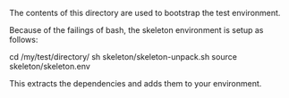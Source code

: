 The contents of this directory are used to bootstrap the test environment.

Because of the failings of bash, the skeleton environment is setup as follows:

cd /my/test/directory/
sh skeleton/skeleton-unpack.sh
source skeleton/skeleton.env

This extracts the dependencies and adds them to your environment.
